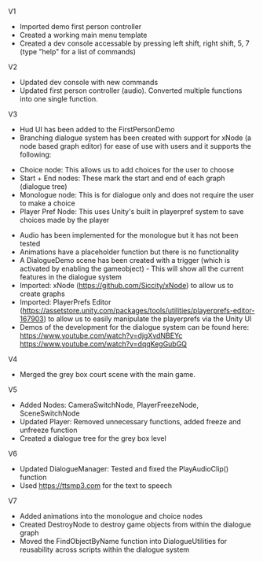 V1
* Imported demo first person controller
* Created a working main menu template
* Created a dev console accessable by pressing left shift, right shift, 5, 7 (type "help" for a list of commands)

V2
* Updated dev console with new commands
* Updated first person controller (audio). Converted multiple functions into one single function.

V3
* Hud UI has been added to the FirstPersonDemo
* Branching dialogue system has been created with support for xNode (a node based graph editor) for ease of use with users and it supports the following:
- Choice node: This allows us to add choices for the user to choose
- Start + End nodes: These mark the start and end of each graph (dialogue tree)
- Monologue node: This is for dialogue only and does not require the user to make a choice
- Player Pref Node: This uses Unity's built in playerpref system to save choices made by the player
* Audio has been implemented for the monologue but it has not been tested
* Animations have a placeholder function but there is no functionality
* A DialogueDemo scene has been created with a trigger (which is activated by enabling the gameobject) - This will show all the current features in the dialogue system
* Imported: xNode (https://github.com/Siccity/xNode) to allow us to create graphs
* Imported: PlayerPrefs Editor (https://assetstore.unity.com/packages/tools/utilities/playerprefs-editor-167903) to allow us to easily manipulate the playerprefs via the Unity UI
* Demos of the development for the dialogue system can be found here: https://www.youtube.com/watch?v=djgXvdNBEYc https://www.youtube.com/watch?v=dqqKegGubGQ

V4
* Merged the grey box court scene with the main game.

V5
* Added Nodes: CameraSwitchNode, PlayerFreezeNode, SceneSwitchNode
* Updated Player: Removed unnecessary functions, added freeze and unfreeze function
* Created a dialogue tree for the grey box level

V6
* Updated DialogueManager: Tested and fixed the PlayAudioClip() function
* Used https://ttsmp3.com for the text to speech

V7
* Added animations into the monologue and choice nodes
* Created DestroyNode to destroy game objects from within the dialogue graph
* Moved the FindObjectByName function into DialogueUtilities for reusability across scripts within the dialogue system